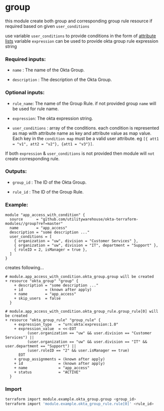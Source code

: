 # group

this module create both group and corresponding group rule resource if required based on given `user_conditions`

use variable `user_conditions` to provide conditions in the form of [attribute lists](../expression/readme.md)
variable `expression` can be used to provide okta group rule expression string


### Required inputs:

* `name` : The name of the Okta Group.

* `description` : The description of the Okta Group.

### Optional inputs:
* `rule_name`: The name of the Group Rule. if not provided group `name` will be used for rule name.

* `expression`: The okta expression string.

* `user_conditions` : array of the conditions. each condition is represented as map with attribute name as key and attribute value as map value. Each key in the `condition map` must be a valid user attribute. eg `[{ att1 = "v1", att2 = "v2"}, {att1 = "v3"}]`.

If both `expression` & `user_conditions` is not provided then module will `not` create corresponding rule. 

### Outputs:

* `group_id` : The ID of the Okta Group.

* `rule_id` : The ID of the Group Rule.

### Example:
```hcl
module "app_access_with_condition" {
  source      = "github.com/utilitywarehouse/okta-terraform-modules//group?ref=master"
  name        = "app_access"
  description = "some description ..."
  user_conditions = [
    { organization = "uw", division = "Customer Services" },
    { organization = "uw", division = "IT", department = "Support" },
    { roleID = 2, isManager = true },
  ]
}
```

creates following...

```
# module.app_access_with_condition.okta_group.group will be created
+ resource "okta_group" "group" {
    + description = "some description ..."
    + id          = (known after apply)
    + name        = "app_access"
    + skip_users  = false
  }

# module.app_access_with_condition.okta_group_rule.group_rule[0] will be created
+ resource "okta_group_rule" "group_rule" {
    + expression_type   = "urn:okta:expression:1.0"
    + expression_value  = <<-EOT
          (user.organization == "uw" && user.division == "Customer Services") ||
          (user.organization == "uw" && user.division == "IT" && user.department == "Support") ||
          (user.roleID == "2" && user.isManager == true)
      EOT
    + group_assignments = (known after apply)
    + id                = (known after apply)
    + name              = "app_access"
    + status            = "ACTIVE"
  }
```


### Import
```bash
terraform import module.example.okta_group.group <group_id>
terraform import 'module.example.okta_group_rule.rule[0]' <rule_id>
```
